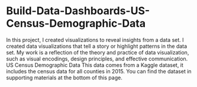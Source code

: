 # Build-Data-Dashboards-US-Census-Demographic-Data
In this project, I created visualizations to reveal insights from a data set. I created data visualizations that tell a story or highlight patterns in the data set. My work is a reflection of the theory and practice of data visualization, such as visual encodings, design principles, and effective communication.
US Census Demographic Data
This data comes from a Kaggle dataset, it includes the census data for all counties in 2015. You can find the dataset in supporting materials at the bottom of this page.
